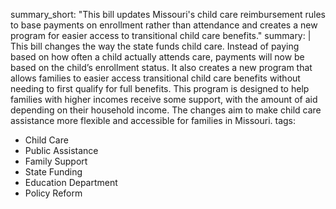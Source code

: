 summary_short: "This bill updates Missouri's child care reimbursement rules to base payments on enrollment rather than attendance and creates a new program for easier access to transitional child care benefits."
summary: |
  This bill changes the way the state funds child care. Instead of paying based on how often a child actually attends care, payments will now be based on the child’s enrollment status. It also creates a new program that allows families to easier access transitional child care benefits without needing to first qualify for full benefits. This program is designed to help families with higher incomes receive some support, with the amount of aid depending on their household income. The changes aim to make child care assistance more flexible and accessible for families in Missouri.
tags:
  - Child Care
  - Public Assistance
  - Family Support
  - State Funding
  - Education Department
  - Policy Reform

